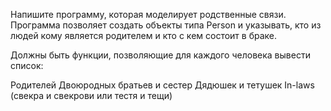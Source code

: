 Напишите программу, которая моделирует родственные связи. Программа позволяет создать объекты типа Person и указывать, кто из людей кому является родителем и кто с кем состоит в браке.

Должны быть функции, позволяющие для каждого человека вывести список:

Родителей
Двоюродных братьев и сестер
Дядюшек и тетушек
In-laws (cвекра и свекрови или тестя и тещи)